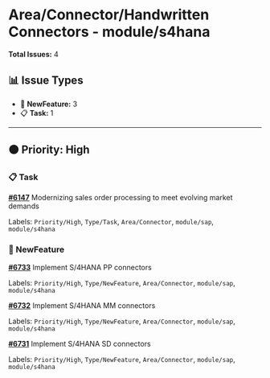# Area/Connector/Handwritten Connectors - module/s4hana

**Total Issues:** 4

## 📊 Issue Types

- 🚀 **NewFeature:** 3
- 📋 **Task:** 1

---

## 🟠 Priority: High

### 📋 Task

**[#6147](https://github.com/ballerina-platform/ballerina-library/issues/6147)** Modernizing sales order processing to meet evolving market demands 

Labels: `Priority/High`, `Type/Task`, `Area/Connector`, `module/sap`, `module/s4hana`

### 🚀 NewFeature

**[#6733](https://github.com/ballerina-platform/ballerina-library/issues/6733)** Implement S/4HANA PP connectors

Labels: `Priority/High`, `Type/NewFeature`, `Area/Connector`, `module/sap`, `module/s4hana`

**[#6732](https://github.com/ballerina-platform/ballerina-library/issues/6732)** Implement S/4HANA MM connectors

Labels: `Priority/High`, `Type/NewFeature`, `Area/Connector`, `module/sap`, `module/s4hana`

**[#6731](https://github.com/ballerina-platform/ballerina-library/issues/6731)** Implement S/4HANA SD connectors

Labels: `Priority/High`, `Type/NewFeature`, `Area/Connector`, `module/sap`, `module/s4hana`

